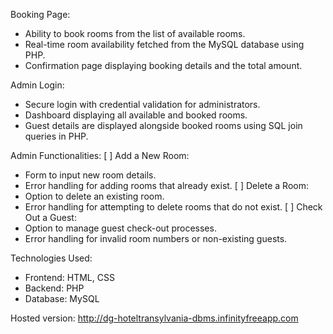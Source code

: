 Booking Page:
- Ability to book rooms from the list of available rooms.
- Real-time room availability fetched from the MySQL database using PHP.
- Confirmation page displaying booking details and the total amount.

Admin Login:
- Secure login with credential validation for administrators.
- Dashboard displaying all available and booked rooms.
- Guest details are displayed alongside booked rooms using SQL join queries in PHP.

Admin Functionalities:
[ ] Add a New Room:
- Form to input new room details.
- Error handling for adding rooms that already exist.
[ ] Delete a Room:
- Option to delete an existing room.
- Error handling for attempting to delete rooms that do not exist.
[ ] Check Out a Guest:
- Option to manage guest check-out processes.
- Error handling for invalid room numbers or non-existing guests.

Technologies Used:
- Frontend: HTML, CSS
- Backend: PHP
- Database: MySQL


Hosted version: http://dg-hoteltransylvania-dbms.infinityfreeapp.com
